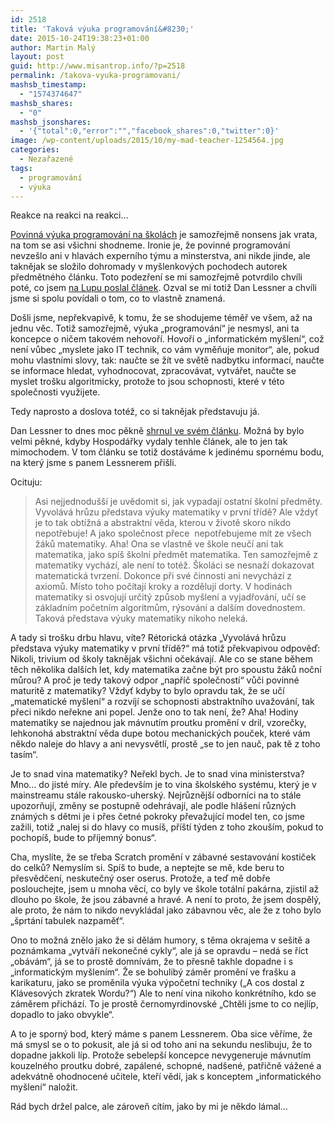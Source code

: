 ```yaml
---
id: 2518
title: 'Taková výuka programování&#8230;'
date: 2015-10-24T19:38:23+01:00
author: Martin Malý
layout: post
guid: http://www.misantrop.info/?p=2518
permalink: /takova-vyuka-programovani/
mashsb_timestamp:
  - "1574374647"
mashsb_shares:
  - "0"
mashsb_jsonshares:
  - '{"total":0,"error":"","facebook_shares":0,"twitter":0}'
image: /wp-content/uploads/2015/10/my-mad-teacher-1254564.jpg
categories:
  - Nezařazené
tags:
  - programování
  - výuka
---
```

Reakce na reakci na reakci&#8230;

<!--more-->

[Povinná výuka programování na školách](http://archiv.ihned.cz/c1-64734570-deti-se-budou-ucit-programovat-novinka-ve-vyuce-ma-byt-povinna-uz-od-prvni-tridy) je samozřejmě nonsens jak vrata, na tom se asi všichni shodneme. Ironie je, že povinné programování nevzešlo ani v hlavách experního týmu a minsterstva, ani nikde jinde, ale taknějak se složilo dohromady v myšlenkových pochodech autorek předmětného článku. Toto podezření se mi samozřejmě potvrdilo chvíli poté, co jsem [na Lupu poslal článek](http://www.lupa.cz/clanky/senzory-martina-maleho-nechte-povinne-programovani-byt/). Ozval se mi totiž Dan Lessner a chvíli jsme si spolu povídali o tom, co to vlastně znamená.

Došli jsme, nepřekvapivě, k tomu, že se shodujeme téměř ve všem, až na jednu věc. Totiž samozřejmě, výuka &#8222;programování&#8220; je nesmysl, ani ta koncepce o ničem takovém nehovoří. Hovoří o &#8222;informatickém myšlení&#8220;, což není vůbec &#8222;myslete jako IT technik, co vám vyměňuje monitor&#8220;, ale, pokud mohu vlastními slovy, tak: naučte se žít ve světě nadbytku informací, naučte se informace hledat, vyhodnocovat, zpracovávat, vytvářet, naučte se myslet trošku algoritmicky, protože to jsou schopnosti, které v této společnosti využijete.

Tedy naprosto a doslova totéž, co si taknějak představuju já.

Dan Lessner to dnes moc pěkně [shrnul ve svém článku](http://ucime-informatiku.blogspot.cz/2015/10/povinne-programovani-od-prvni-tridy.html). Možná by bylo velmi pěkné, kdyby Hospodářky vydaly tenhle článek, ale to jen tak mimochodem. V tom článku se totiž dostáváme k jedinému spornému bodu, na který jsme s panem Lessnerem přišli.

Ocituju:

> Asi nejjednodušší je uvědomit si, jak vypadají ostatní školní předměty. Vyvolává hrůzu představa výuky matematiky v první třídě? Ale vždyť je to tak obtížná a abstraktní věda, kterou v životě skoro nikdo nepotřebuje! A jako společnost přece  nepotřebujeme mít ze všech žáků matematiky. Aha! Ona se vlastně ve škole neučí ani tak matematika, jako spíš školní předmět matematika. Ten samozřejmě z matematiky vychází, ale není to totéž. Školáci se nesnaží dokazovat matematická tvrzení. Dokonce při své činnosti ani nevychází z axiomů. Místo toho počítají kroky a rozdělují dorty. V hodinách matematiky si osvojují určitý způsob myšlení a vyjadřování, učí se základním početním algoritmům, rýsování a dalším dovednostem. Taková představa výuky matematiky nikoho neleká.

A tady si trošku drbu hlavu, víte? Rétorická otázka &#8222;Vyvolává hrůzu představa výuky matematiky v první třídě?&#8220; má totiž překvapivou odpověď: Nikoli, trivium od školy taknějak všichni očekávají. Ale co se stane během těch několika dalších let, kdy matematika začne být pro spoustu žáků noční můrou? A proč je tedy takový odpor &#8222;napříč společností&#8220; vůči povinné maturitě z matematiky? Vždyť kdyby to bylo opravdu tak, že se učí &#8222;matematické myšlení&#8220; a rozvíjí se schopnosti abstraktního uvažování, tak přeci nikdo neřekne ani popel. Jenže ono to tak není, že? Aha! Hodiny matematiky se najednou jak mávnutím proutku promění v dril, vzorečky, lehkonohá abstraktní věda dupe botou mechanických pouček, které vám někdo naleje do hlavy a ani nevysvětlí, prostě &#8222;se to jen nauč, pak tě z toho tasím&#8220;.

Je to snad vina matematiky? Neřekl bych. Je to snad vina ministerstva? Mno&#8230; do jisté míry. Ale především je to vina školského systému, který je v mainstreamu stále rakousko-uherský. Nejrůznější odborníci na to stále upozorňují, změny se postupně odehrávají, ale podle hlášení různých známých s dětmi je i přes četné pokroky převažující model ten, co jsme zažili, totiž &#8222;nalej si do hlavy co musíš, příští týden z toho zkouším, pokud to pochopíš, bude to příjemný bonus&#8220;.

Cha, myslíte, že se třeba Scratch promění v zábavné sestavování kostiček do celků? Nemyslím si. Spíš to bude, a neptejte se mě, kde beru to přesvědčení, neskutečný oser oserus. Protože, a teď mě dobře poslouchejte, jsem u mnoha věcí, co byly ve škole totální pakárna, zjistil až dlouho po škole, že jsou zábavné a hravé. A není to proto, že jsem dospělý, ale proto, že nám to nikdo nevykládal jako zábavnou věc, ale že z toho bylo &#8222;šprtání tabulek nazpaměť&#8220;.

Ono to možná znělo jako že si dělám humory, s těma okrajema v sešitě a poznámkama &#8222;vytváří nekonečné cykly&#8220;, ale já se opravdu &#8211; nedá se říct &#8222;obávám&#8220;, já se to prostě domnívám, že to přesně takhle dopadne i s &#8222;informatickým myšlením&#8220;. Že se bohulibý záměr promění ve frašku a karikaturu, jako se proměnila výuka výpočetní techniky (&#8222;A cos dostal z Klávesových zkratek Wordu?&#8220;) Ale to není vina nikoho konkrétního, kdo se záměrem přichází. To je prostě černomyrdinovské &#8222;Chtěli jsme to co nejlíp, dopadlo to jako obvykle&#8220;.

A to je sporný bod, který máme s panem Lessnerem. Oba sice věříme, že má smysl se o to pokusit, ale já si od toho ani na sekundu neslibuju, že to dopadne jakkoli líp. Protože sebelepší koncepce nevygeneruje mávnutím kouzelného proutku dobré, zapálené, schopné, nadšené, patřičně vážené a adekvátně ohodnocené učitele, kteří vědí, jak s konceptem &#8222;informatického myšlení&#8220; naložit.

Rád bych držel palce, ale zároveň cítím, jako by mi je někdo lámal&#8230;